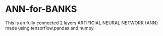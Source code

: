 # ANN-for-BANKS
This is an fully connected 2 layers  ARTIFICIAL NEURAL NETWORK (ANN) made using tensorflow,pandas and numpy.
